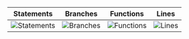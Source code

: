| Statements                  | Branches                | Functions                 | Lines             |
| --------------------------- | ----------------------- | ------------------------- | ----------------- |
| ![Statements](https://img.shields.io/badge/statements-46.98%25-red.svg?style=for-the-badge&logo=vitest) | ![Branches](https://img.shields.io/badge/branches-28.3%25-red.svg?style=for-the-badge&logo=vitest) | ![Functions](https://img.shields.io/badge/functions-26.82%25-red.svg?style=for-the-badge&logo=vitest) | ![Lines](https://img.shields.io/badge/lines-46.63%25-red.svg?style=for-the-badge&logo=vitest) |